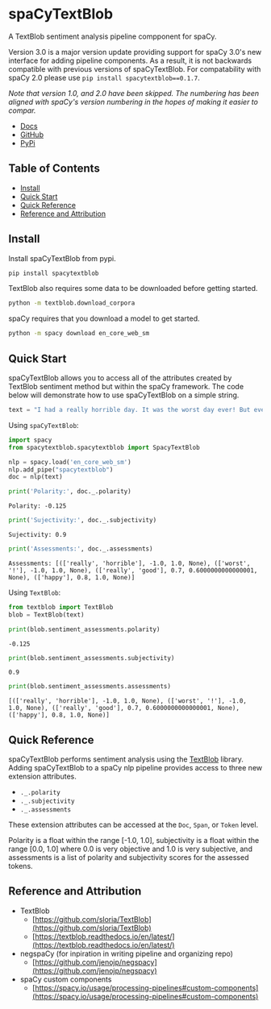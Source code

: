 # spaCyTextBlob

A TextBlob sentiment analysis pipeline compponent for spaCy. 

Version 3.0 is a major version update providing support for spaCy 3.0's new interface for adding pipeline components. As a result, it is not backwards compatible with previous versions of spaCyTextBlob. For compatability with spaCy 2.0 please use `pip install spacytextblob==0.1.7`.

*Note that version 1.0, and 2.0 have been skipped. The numbering has been aligned with spaCy's version numbering in the hopes of making it easier to compar.*

- [Docs](https://spacytextblob.netlify.app/)
- [GitHub](https://github.com/SamEdwardes/spaCyTextBlob)
- [PyPi](https://pypi.org/project/spacytextblob/)

## Table of Contents

- [Install](#install)
- [Quick Start](#quick-start)
- [Quick Reference](#quick-reference)
- [Reference and Attribution](#reference-and-attribution)

## Install

Install spaCyTextBlob from pypi.

```bash
pip install spacytextblob
```

TextBlob also requires some data to be downloaded before getting started.

```bash
python -m textblob.download_corpora
```

spaCy requires that you download a model to get started.

```bash
python -m spacy download en_core_web_sm
```

## Quick Start

spaCyTextBlob allows you to access all of the attributes created by TextBlob sentiment method but within the spaCy framework. The code below will demonstrate how to use spaCyTextBlob on a simple string.


```python
text = "I had a really horrible day. It was the worst day ever! But every now and then I have a really good day that makes me happy."
```

Using `spaCyTextBlob`:


```python
import spacy
from spacytextblob.spacytextblob import SpacyTextBlob

nlp = spacy.load('en_core_web_sm')
nlp.add_pipe("spacytextblob")
doc = nlp(text)
```


```python
print('Polarity:', doc._.polarity)
```

    Polarity: -0.125



```python
print('Sujectivity:', doc._.subjectivity)
```

    Sujectivity: 0.9



```python
print('Assessments:', doc._.assessments)
```

    Assessments: [(['really', 'horrible'], -1.0, 1.0, None), (['worst', '!'], -1.0, 1.0, None), (['really', 'good'], 0.7, 0.6000000000000001, None), (['happy'], 0.8, 1.0, None)]


Using `TextBlob`:


```python
from textblob import TextBlob
blob = TextBlob(text)
```


```python
print(blob.sentiment_assessments.polarity)
```

    -0.125



```python
print(blob.sentiment_assessments.subjectivity)
```

    0.9



```python
print(blob.sentiment_assessments.assessments)
```

    [(['really', 'horrible'], -1.0, 1.0, None), (['worst', '!'], -1.0, 1.0, None), (['really', 'good'], 0.7, 0.6000000000000001, None), (['happy'], 0.8, 1.0, None)]


## Quick Reference

spaCyTextBlob performs sentiment analysis using the [TextBlob](https://textblob.readthedocs.io/en/dev/quickstart.html) library. Adding spaCyTextBlob to a spaCy nlp pipeline provides access to three new extension attributes.

- `._.polarity`
- `._.subjectivity`
- `._.assessments`

These extension attributes can be accessed at the `Doc`, `Span`, or `Token` level.

Polarity is a float within the range [-1.0, 1.0], subjectivity is a float within the range [0.0, 1.0] where 0.0 is very objective and 1.0 is very subjective, and assessments is a list of polarity and subjectivity scores for the assessed tokens.

## Reference and Attribution

- TextBlob
    - [https://github.com/sloria/TextBlob](https://github.com/sloria/TextBlob)
    - [https://textblob.readthedocs.io/en/latest/](https://textblob.readthedocs.io/en/latest/)
- negspaCy (for inpiration in writing pipeline and organizing repo)
    - [https://github.com/jenojp/negspacy](https://github.com/jenojp/negspacy)
- spaCy custom components
    - [https://spacy.io/usage/processing-pipelines#custom-components](https://spacy.io/usage/processing-pipelines#custom-components)
